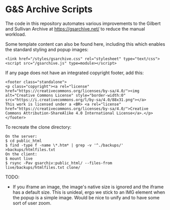 G&S Archive Scripts
===================

The code in this repository automates various improvements to the Gilbert and
Sullivan Archive at https://gsarchive.net/ to reduce the manual workload.

Some template content can also be found here, including this which enables the
standard styling and popup images:

    <link href="/styles/gsarchive.css" rel="stylesheet" type="text/css">
    <script src="/gsarchive.js" type=module></script>

If any page does not have an integrated copyright footer, add this:

    <footer class="standalone">
    <p class="copyright"><a rel="license" href="https://creativecommons.org/licenses/by-sa/4.0/"><img alt="Creative Commons License" style="border-width:0" src="https://i.creativecommons.org/l/by-sa/4.0/88x31.png"></a>
    This work is licensed under a <BR> <a rel="license" href="https://creativecommons.org/licenses/by-sa/4.0/">Creative Commons Attribution-ShareAlike 4.0 International License</a>.</p>
    </footer>

To recreate the clone directory:

    On the server:
    $ cd public_html
    $ find -type f -name \*.htm* | grep -v '^./backups/' >backups/htmlfiles.txt
    On the client:
    $ mount live
    $ rsync -Pav gsarchiv:public_html/ --files-from live/backups/htmlfiles.txt clone/

TODO:

* If you iframe an image, the image's native size is ignored and the iframe has
  a default size. This is unideal, ergo we stick to an IMG element when the popup
  is a simple image. Would be nice to unify and to have some sort of user zoom.
